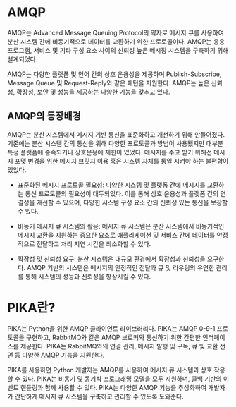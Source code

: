 # AMQP
AMQP는 Advanced Message Queuing Protocol의 약자로 메시지 큐를 사용하여 분산 시스템 간에 비동기적으로 데이터를 교환하기 위한 프로토콜이다. AMQP는 응용 프로그램, 서비스 및 기타 구성 요소 사이의 신뢰성 높은 메시징 시스템을 구축하기 위해 설계되었다.

AMQP는 다양한 플랫폼 및 언어 간의 상호 운용성을 제공하며 Publish-Subscribe, Message Queue 및 Request-Reply와 같은 패턴을 지원한다. AMQP는 높은 신뢰성, 확장성, 보안 및 성능을 제공하는 다양한 기능을 갖추고 있다.

## AMQP의 등장배경
AMQP는 분산 시스템에서 메시지 기반 통신을 표준화하고 개선하기 위해 만들어졌다. 기존에는 분산 시스템 간의 통신을 위해 다양한 프로토콜과 방법이 사용됐지만 대부분 특정 플랫폼에 종속되거나 상호운용에 제한이 있었다. 메시지를 주고 받기 위해선 메시지 포맷 변경을 위한 메시지 브릿지 이용 혹은 시스템 자체를 통일 시켜야 하는 불편함이 있었다.

- 표준화된 메시지 프로토콜 필요성: 다양한 시스템 및 플랫폼 간에 메시지를 교환하는 통신 프로토콜의 필요성이 대두되었다. 이를 통해 상호 운용성과 플랫폼 간의 연결성을 개선할 수 있으며, 다양한 시스템 구성 요소 간의 신뢰성 있는 통신을 보장할 수 있다.

- 비동기 메시지 큐 시스템의 활용: 메시지 큐 시스템은 분산 시스템에서 비동기적인 메시지 교환을 지원하는 중요한 요소로 애플리케이션 및 서비스 간에 데이터를 안정적으로 전달하고 처리 지연 시간을 최소화할 수 있다.

- 확장성 및 신뢰성 요구: 분산 시스템은 대규모 환경에서 확장성과 신뢰성을 요구한다. AMQP 기반의 시스템은 메시지의 안정적인 전달과 큐 및 라우팅의 유연한 관리를 통해 시스템의 성능과 신뢰성을 향상시킬 수 있다.

# PIKA란?
PIKA는 Python을 위한 AMQP 클라이언트 라이브러리다. PIKA는 AMQP 0-9-1 프로토콜을 구현하고, RabbitMQ와 같은 AMQP 브로커와 통신하기 위한 간편한 인터페이스를 제공한다. PIKA는 RabbitMQ와의 연결 관리, 메시지 발행 및 구독, 큐 및 교환 선언 등 다양한 AMQP 기능을 지원한다.

PIKA를 사용하면 Python 개발자는 AMQP를 사용하여 메시지 큐 시스템과 상호 작용할 수 있다. PIKA는 비동기 및 동기식 프로그래밍 모델을 모두 지원하며, 콜백 기반의 이벤트 핸들링과 함께 사용할 수 있다. PIKA는 다양한 AMQP 기능을 추상화하여 개발자가 간단하게 메시지 큐 시스템을 구축하고 관리할 수 있도록 도와준다.
